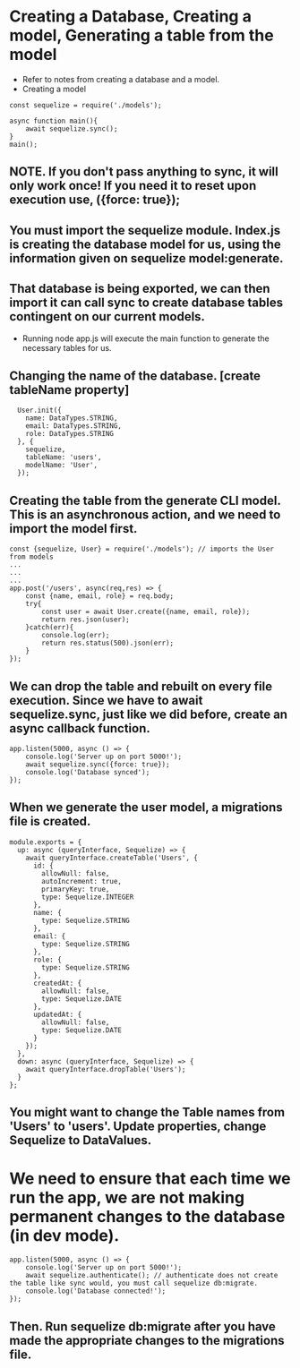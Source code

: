 # Creating a Database, Creating a model, Generating a table from the model

- Refer to notes from creating a database and a model.
- Creating a model
```
const sequelize = require('./models');

async function main(){
    await sequelize.sync();
}
main();
```
## **NOTE. If you don't pass anything to sync, it will only work once! If you need it to reset upon execution use, ({force: true});**
## You must import the sequelize module. Index.js is creating the database **model** for us, using the information given on sequelize model:generate.
## That database is being exported, we can then import it can call sync to create database tables contingent on our current models.

- Running node app.js will execute the main function to generate the necessary tables for us.

## Changing the name of the database. [create tableName property]
```
  User.init({
    name: DataTypes.STRING,
    email: DataTypes.STRING,
    role: DataTypes.STRING
  }, {
    sequelize,
    tableName: 'users',
    modelName: 'User',
  });
```

## Creating the table from the generate CLI model. This is an asynchronous action, and we need to import the model first.
```
const {sequelize, User} = require('./models'); // imports the User from models
...
...
...
app.post('/users', async(req,res) => {
    const {name, email, role} = req.body;
    try{
        const user = await User.create({name, email, role});
        return res.json(user);
    }catch(err){
        console.log(err);
        return res.status(500).json(err);
    }
});
```

## We can drop the table and rebuilt on every file execution. Since we have to await sequelize.sync, just like we did before, create an async callback function.
```
app.listen(5000, async () => {
    console.log('Server up on port 5000!');
    await sequelize.sync({force: true});
    console.log('Database synced');
});
```


## When we generate the user model, a migrations file is created.
```
module.exports = {
  up: async (queryInterface, Sequelize) => {
    await queryInterface.createTable('Users', {
      id: {
        allowNull: false,
        autoIncrement: true,
        primaryKey: true,
        type: Sequelize.INTEGER
      },
      name: {
        type: Sequelize.STRING
      },
      email: {
        type: Sequelize.STRING
      },
      role: {
        type: Sequelize.STRING
      },
      createdAt: {
        allowNull: false,
        type: Sequelize.DATE
      },
      updatedAt: {
        allowNull: false,
        type: Sequelize.DATE
      }
    });
  },
  down: async (queryInterface, Sequelize) => {
    await queryInterface.dropTable('Users');
  }
};
```
## **You might want to change the Table names from 'Users' to 'users'. Update properties, change Sequelize to DataValues.**

# We need to ensure that each time we run the app, we are not making permanent changes to the database (in dev mode).
```
app.listen(5000, async () => {
    console.log('Server up on port 5000!');
    await sequelize.authenticate(); // authenticate does not create the table like sync would, you must call sequelize db:migrate.
    console.log('Database connected!');
});
```
## Then. Run sequelize db:migrate after you have made the appropriate changes to the migrations file.